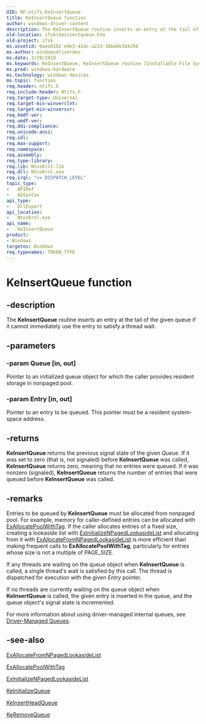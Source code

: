 ```yaml
---
UID: NF:ntifs.KeInsertQueue
title: KeInsertQueue function
author: windows-driver-content
description: The KeInsertQueue routine inserts an entry at the tail of the given queue if it cannot immediately use the entry to satisfy a thread wait.
old-location: ifsk\keinsertqueue.htm
old-project: ifsk
ms.assetid: 0aee6102-e9e3-41dc-a222-36bebb3d4294
ms.author: windowsdriverdev
ms.date: 3/29/2018
ms.keywords: KeInsertQueue, KeInsertQueue routine [Installable File System Drivers], ifsk.keinsertqueue, keref_0e1ad47f-c38b-40e8-8629-8d970d5e1a72.xml, ntifs/KeInsertQueue
ms.prod: windows-hardware
ms.technology: windows-devices
ms.topic: function
req.header: ntifs.h
req.include-header: Ntifs.h
req.target-type: Universal
req.target-min-winverclnt: 
req.target-min-winversvr: 
req.kmdf-ver: 
req.umdf-ver: 
req.ddi-compliance: 
req.unicode-ansi: 
req.idl: 
req.max-support: 
req.namespace: 
req.assembly: 
req.type-library: 
req.lib: NtosKrnl.lib
req.dll: NtosKrnl.exe
req.irql: "<= DISPATCH_LEVEL"
topic_type:
-	APIRef
-	kbSyntax
api_type:
-	DllExport
api_location:
-	NtosKrnl.exe
api_name:
-	KeInsertQueue
product:
- Windows
targetos: Windows
req.typenames: TOKEN_TYPE
---
```


# KeInsertQueue function


## -description


The <b>KeInsertQueue</b> routine inserts an entry at the tail of the given queue if it cannot immediately use the entry to satisfy a thread wait. 


## -parameters




### -param Queue [in, out]

Pointer to an initialized queue object for which the caller provides resident storage in nonpaged pool. 


### -param Entry [in, out]

Pointer to an entry to be queued. This pointer must be a resident system-space address. 


## -returns



<b>KeInsertQueue</b> returns the previous signal state of the given <i>Queue</i>. If it was set to zero (that is, not signaled) before <b>KeInsertQueue</b> was called, <b>KeInsertQueue</b> returns zero, meaning that no entries were queued. If it was nonzero (signaled), <b>KeInsertQueue</b> returns the number of entries that were queued before <b>KeInsertQueue</b> was called. 




## -remarks



Entries to be queued by <b>KeInsertQueue</b> must be allocated from nonpaged pool. For example, memory for caller-defined entries can be allocated with <a href="https://msdn.microsoft.com/library/windows/hardware/ff544520">ExAllocatePoolWithTag</a>. If the caller allocates entries of a fixed size, creating a lookaside list with <a href="https://msdn.microsoft.com/library/windows/hardware/ff545301">ExInitializeNPagedLookasideList</a> and allocating from it with <a href="https://msdn.microsoft.com/library/windows/hardware/ff544388">ExAllocateFromNPagedLookasideList</a> is more efficient than making frequent calls to <b>ExAllocatePoolWithTag</b>, particularly for entries whose size is not a multiple of PAGE_SIZE. 

If any threads are waiting on the queue object when <b>KeInsertQueue</b> is called, a single thread's wait is satisfied by this call. The thread is dispatched for execution with the given <i>Entry</i> pointer. 

If no threads are currently waiting on the queue object when <b>KeInsertQueue</b> is called, the given entry is inserted in the queue, and the queue object's signal state is incremented. 

For more information about using driver-managed internal queues, see <a href="https://msdn.microsoft.com/library/windows/hardware/ff544165">Driver-Managed Queues</a>. 




## -see-also




<a href="https://msdn.microsoft.com/library/windows/hardware/ff544388">ExAllocateFromNPagedLookasideList</a>



<a href="https://msdn.microsoft.com/library/windows/hardware/ff544520">ExAllocatePoolWithTag</a>



<a href="https://msdn.microsoft.com/library/windows/hardware/ff545301">ExInitializeNPagedLookasideList</a>



<a href="https://msdn.microsoft.com/library/windows/hardware/ff549547">KeInitializeQueue</a>



<a href="https://msdn.microsoft.com/library/windows/hardware/ff549559">KeInsertHeadQueue</a>



<a href="https://msdn.microsoft.com/library/windows/hardware/ff549605">KeRemoveQueue</a>
 

 

